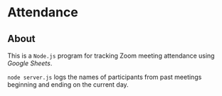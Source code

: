 # Attendance

## About

This is a `Node.js` program for tracking Zoom meeting attendance using _Google Sheets_.

`node server.js` logs the names of participants from past meetings beginning and ending on the current day.
